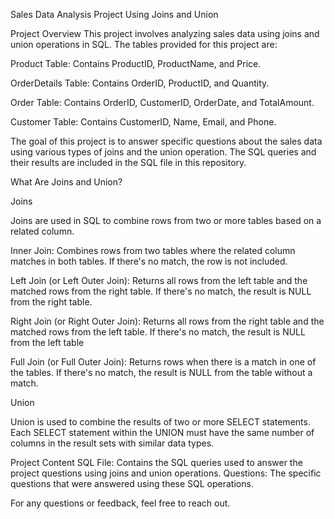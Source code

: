 Sales Data Analysis Project Using Joins and Union

Project Overview
This project involves analyzing sales data using joins and union operations in SQL. The tables provided for this project are:

Product Table: Contains ProductID, ProductName, and Price.

OrderDetails Table: Contains OrderID, ProductID, and Quantity.

Order Table: Contains OrderID, CustomerID, OrderDate, and TotalAmount.

Customer Table: Contains CustomerID, Name, Email, and Phone.

The goal of this project is to answer specific questions about the sales data using various types of joins and the union operation. The SQL queries and their results are included in the SQL file in this repository.

What Are Joins and Union?

Joins

Joins are used in SQL to combine rows from two or more tables based on a related column.

Inner Join: Combines rows from two tables where the related column matches in both tables. If there's no match, the row is not included.

Left Join (or Left Outer Join): Returns all rows from the left table and the matched rows from the right table. If there's no match, the result is NULL from the right table.

Right Join (or Right Outer Join): Returns all rows from the right table and the matched rows from the left table. If there's no match, the result is NULL from the left table

Full Join (or Full Outer Join): Returns rows when there is a match in one of the tables. If there's no match, the result is NULL from the table without a match.

Union

Union is used to combine the results of two or more SELECT statements. Each SELECT statement within the UNION must have the same number of columns in the result sets with similar data types.

Project Content
SQL File: Contains the SQL queries used to answer the project questions using joins and union operations.
Questions: The specific questions that were answered using these SQL operations.

For any questions or feedback, feel free to reach out.
